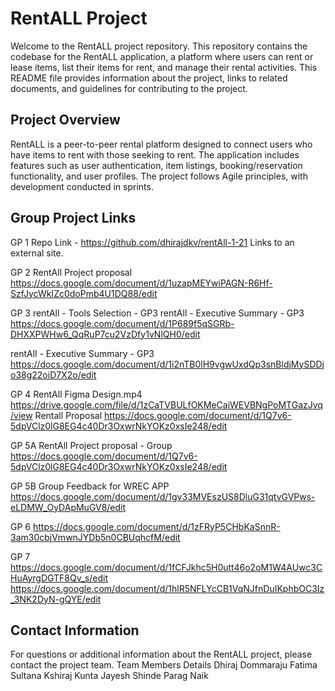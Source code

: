 # RentALL Project
Welcome to the RentALL project repository. This repository contains the codebase for the RentALL application, a platform where users can rent or lease items, list their items for rent, and manage their rental activities. This README file provides information about the project, links to related documents, and guidelines for contributing to the project.

## Project Overview
RentALL is a peer-to-peer rental platform designed to connect users who have items to rent with those seeking to rent. The application includes features such as user authentication, item listings, booking/reservation functionality, and user profiles. The project follows Agile principles, with development conducted in sprints.

## Group Project Links 
GP 1
Repo Link - https://github.com/dhirajdkv/rentAll-1-21
Links to an external site.

GP 2
RentAll Project proposal
https://docs.google.com/document/d/1uzapMEYwiPAGN-R6Hf-SzfJycWkIZc0doPmb4U1DQ88/edit

GP 3
rentAll - Tools Selection - GP3 rentAll - Executive Summary - GP3
https://docs.google.com/document/d/1P689f5qSGRb-DHXXPWHw6_QqRuP7cu2VzDfy1vNlQH0/edit

rentAll - Executive Summary - GP3
https://docs.google.com/document/d/1i2nTB0lH9vgwUxdQp3snBldjMySDDjo38g22oiD7X2o/edit

GP 4
RentAll Figma Design.mp4
https://drive.google.com/file/d/1zCaTVBULfOKMeCaiWEVBNgPoMTGazJvq/view
Rentall Proposal
https://docs.google.com/document/d/1Q7v6-5dpVClz0lG8EG4c40Dr3OxwrNkYOKz0xsIe248/edit

GP 5A
RentAll Project proposal - Group
https://docs.google.com/document/d/1Q7v6-5dpVClz0lG8EG4c40Dr3OxwrNkYOKz0xsIe248/edit

GP 5B
Group Feedback for WREC APP
https://docs.google.com/document/d/1gv33MVEszUS8DluG31qtvGVPws-eLDMW_OyDApMuGV8/edit

GP 6
https://docs.google.com/document/d/1zFRyP5CHbKaSnnR-3am30cbjVmwnJYDb5n0CBUqhcfM/edit

GP 7
https://docs.google.com/document/d/1fCFJkhc5H0utt46o2oM1W4AUwc3CHuAyrgDGTF8Qv_s/edit
https://docs.google.com/document/d/1hlR5NFLYcCB1VqNJfnDuIKphbOC3Iz_3NK2DyN-gQYE/edit

## Contact Information
For questions or additional information about the RentALL project, please contact the project team.
Team Members Details
Dhiraj Dommaraju 
Fatima Sultana
Kshiraj Kunta
Jayesh Shinde
Parag Naik
